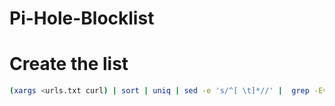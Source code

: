 # Pi-Hole-Blocklist

# Create the list

```bash
(xargs <urls.txt curl) | sort | uniq | sed -e 's/^[ \t]*//' |  grep -Ev '^#|^-' > pihole.txt
```
